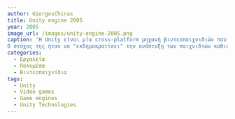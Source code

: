 ```yaml
---
author: GiorgosChiras
title: Unity engine 2005
year: 2005
image_url: /images/unity-engine-2005.png
caption: 'Η Unity είναι μία cross-platform μηχανή βιντεοπαιχνιδιών που δημιουργήθηκε απο την εταιρία Unity Technologies και κυκλοφόρησε για πρώτη φορά τον Ιούνιο του 2005.Κυκλοφόρησε αρχικά για Mac OS X, προσθέτοντας αργοτέρα υποστήριξη για Windows και Web browsers.
Ο στόχος της ήταν να "εκδημοκρατίσει" την ανάπτυξη των παιχνιδιών καθιστώντας την προσβάσιμη σε περισσότερους προγραμματιστές.Τον επόμενο χρόνο μέτα την κυκλοφορία της, κατέκτησε την δεύτερη θέση στην κατηγορία "Best Use of Mac OS X Graphics" στα Apple Design Awards της Apple. '
categories:
  - Εργαλεία
  - Πολυμέσα
  - Βιντεοπαιχνίδια
tags:
  - Unity
  - Video games
  - Game engines
  - Unity Technologies
---
```

